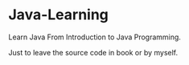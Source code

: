 # Java-Learning
Learn Java From Introduction to Java Programming.

Just to leave the source code in book or by myself.  
